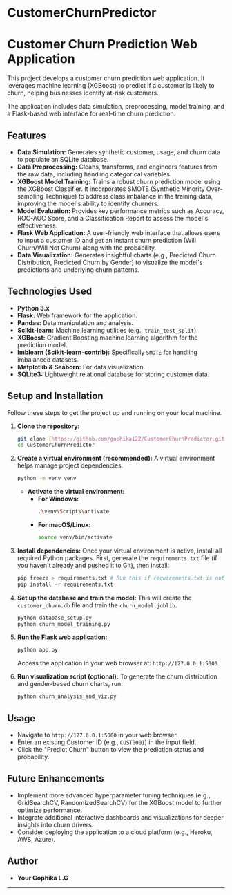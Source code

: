 # CustomerChurnPredictor
# Customer Churn Prediction Web Application

This project develops a customer churn prediction web application. It leverages machine learning (XGBoost) to predict if a customer is likely to churn, helping businesses identify at-risk customers.

The application includes data simulation, preprocessing, model training, and a Flask-based web interface for real-time churn prediction.

## Features

* **Data Simulation:** Generates synthetic customer, usage, and churn data to populate an SQLite database.
* **Data Preprocessing:** Cleans, transforms, and engineers features from the raw data, including handling categorical variables.
* **XGBoost Model Training:** Trains a robust churn prediction model using the XGBoost Classifier. It incorporates SMOTE (Synthetic Minority Over-sampling Technique) to address class imbalance in the training data, improving the model's ability to identify churners.
* **Model Evaluation:** Provides key performance metrics such as Accuracy, ROC-AUC Score, and a Classification Report to assess the model's effectiveness.
* **Flask Web Application:** A user-friendly web interface that allows users to input a customer ID and get an instant churn prediction (Will Churn/Will Not Churn) along with the probability.
* **Data Visualization:** Generates insightful charts (e.g., Predicted Churn Distribution, Predicted Churn by Gender) to visualize the model's predictions and underlying churn patterns.

## Technologies Used

* **Python 3.x**
* **Flask:** Web framework for the application.
* **Pandas:** Data manipulation and analysis.
* **Scikit-learn:** Machine learning utilities (e.g., `train_test_split`).
* **XGBoost:** Gradient Boosting machine learning algorithm for the prediction model.
* **Imblearn (Scikit-learn-contrib):** Specifically `SMOTE` for handling imbalanced datasets.
* **Matplotlib & Seaborn:** For data visualization.
* **SQLite3:** Lightweight relational database for storing customer data.

## Setup and Installation

Follow these steps to get the project up and running on your local machine.

1.  **Clone the repository:**
    ```bash
    git clone [https://github.com/gophika122/CustomerChurnPredictor.git](https://github.com/gophika122/CustomerChurnPredictor.git)
    cd CustomerChurnPredictor
    ```

2.  **Create a virtual environment (recommended):**
    A virtual environment helps manage project dependencies.
    ```bash
    python -m venv venv
    ```
    * **Activate the virtual environment:**
        * **For Windows:**
            ```bash
            .\venv\Scripts\activate
            ```
        * **For macOS/Linux:**
            ```bash
            source venv/bin/activate
            ```

3.  **Install dependencies:**
    Once your virtual environment is active, install all required Python packages. First, generate the `requirements.txt` file (if you haven't already and pushed it to Git), then install:
    ```bash
    pip freeze > requirements.txt # Run this if requirements.txt is not in your repo
    pip install -r requirements.txt
    ```

4.  **Set up the database and train the model:**
    This will create the `customer_churn.db` file and train the `churn_model.joblib`.
    ```bash
    python database_setup.py
    python churn_model_training.py
    ```

5.  **Run the Flask web application:**
    ```bash
    python app.py
    ```
    Access the application in your web browser at: `http://127.0.0.1:5000`

6.  **Run visualization script (optional):**
    To generate the churn distribution and gender-based churn charts, run:
    ```bash
    python churn_analysis_and_viz.py
    ```

## Usage

* Navigate to `http://127.0.0.1:5000` in your web browser.
* Enter an existing Customer ID (e.g., `CUST0001`) in the input field.
* Click the "Predict Churn" button to view the prediction status and probability.

## Future Enhancements

* Implement more advanced hyperparameter tuning techniques (e.g., GridSearchCV, RandomizedSearchCV) for the XGBoost model to further optimize performance.
* Integrate additional interactive dashboards and visualizations for deeper insights into churn drivers.
* Consider deploying the application to a cloud platform (e.g., Heroku, AWS, Azure).

## Author

* **Your Gophika L.G**

---
